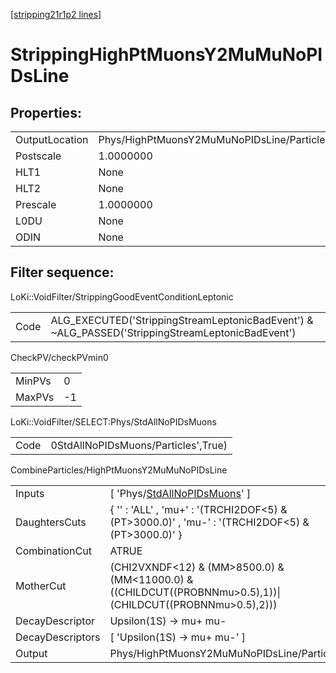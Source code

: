 [[stripping21r1p2 lines]](./stripping21r1p2-index)

# StrippingHighPtMuonsY2MuMuNoPIDsLine

## Properties:

|                |                                            |
|----------------|--------------------------------------------|
| OutputLocation | Phys/HighPtMuonsY2MuMuNoPIDsLine/Particles |
| Postscale      | 1.0000000                                  |
| HLT1           | None                                       |
| HLT2           | None                                       |
| Prescale       | 1.0000000                                  |
| L0DU           | None                                       |
| ODIN           | None                                       |

## Filter sequence:

LoKi::VoidFilter/StrippingGoodEventConditionLeptonic

|      |                                                                                                  |
|------|--------------------------------------------------------------------------------------------------|
| Code | ALG_EXECUTED('StrippingStreamLeptonicBadEvent') & ~ALG_PASSED('StrippingStreamLeptonicBadEvent') |

CheckPV/checkPVmin0

|        |     |
|--------|-----|
| MinPVs | 0   |
| MaxPVs | -1  |

LoKi::VoidFilter/SELECT:Phys/StdAllNoPIDsMuons

|      |                                     |
|------|-------------------------------------|
| Code | 0StdAllNoPIDsMuons/Particles',True) |

CombineParticles/HighPtMuonsY2MuMuNoPIDsLine

|                  |                                                                                                                 |
|------------------|-----------------------------------------------------------------------------------------------------------------|
| Inputs           | [ 'Phys/[StdAllNoPIDsMuons](./stripping21r1p2-commonparticles-stdallnopidsmuons)' ]                           |
| DaughtersCuts    | { '' : 'ALL' , 'mu+' : '(TRCHI2DOF\<5) & (PT\>3000.0)' , 'mu-' : '(TRCHI2DOF\<5) & (PT\>3000.0)' }              |
| CombinationCut   | ATRUE                                                                                                           |
| MotherCut        | (CHI2VXNDF\<12) & (MM\>8500.0) & (MM\<11000.0) & ((CHILDCUT((PROBNNmu\>0.5),1))\|(CHILDCUT((PROBNNmu\>0.5),2))) |
| DecayDescriptor  | Upsilon(1S) -\> mu+ mu-                                                                                         |
| DecayDescriptors | [ 'Upsilon(1S) -\> mu+ mu-' ]                                                                                 |
| Output           | Phys/HighPtMuonsY2MuMuNoPIDsLine/Particles                                                                      |

